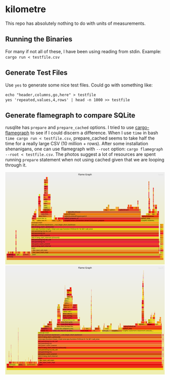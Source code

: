 # kilometre
This repo has absolutely nothing to do with units of measurements.

## Running the Binaries
For many if not all of these, I have been using reading from stdin. Example: `cargo run < testfile.csv`

## Generate Test Files

Use `yes` to generate some nice test files. Could go with something like:
```shell
echo "header,columns,go,here" > testfile
yes 'repeated,values,4,rows' | head -n 1000 >> testfile
```

## Generate flamegraph to compare SQLite
rusqlite has `prepare` and `prepare_cached` options. I tried to use [cargo-flamegraph](https://github.com/flamegraph-rs/flamegraph) to see if I could discern a difference. When I use `time` in bash `time cargo run < testfile.csv`, prepare_cached seems to take half the time for a really large CSV (10 million + rows). After some installation shenanigans, one can use flamegraph with `--root` option: `cargo flamegraph --root < testfile.csv`. The photos suggest a lot of resources are spent running `prepare` statement when not using cached given that we are looping through it.

![Flamegraph of rusqlite prepare. It seems to spend a lot more time doing prepare statements in the loop compared to prepare_cached.](./csvtosql/flamegraph_prepare.svg)
![Flamegraph of rusqlite prepare_cached](./csvtosql/flamegraph_prepare_cached.svg)